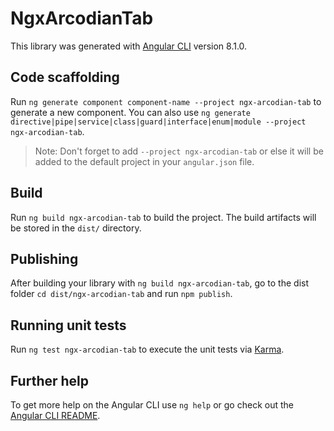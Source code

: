 # NgxArcodianTab

This library was generated with [Angular CLI](https://github.com/angular/angular-cli) version 8.1.0.

## Code scaffolding

Run `ng generate component component-name --project ngx-arcodian-tab` to generate a new component. You can also use `ng generate directive|pipe|service|class|guard|interface|enum|module --project ngx-arcodian-tab`.
> Note: Don't forget to add `--project ngx-arcodian-tab` or else it will be added to the default project in your `angular.json` file. 

## Build

Run `ng build ngx-arcodian-tab` to build the project. The build artifacts will be stored in the `dist/` directory.

## Publishing

After building your library with `ng build ngx-arcodian-tab`, go to the dist folder `cd dist/ngx-arcodian-tab` and run `npm publish`.

## Running unit tests

Run `ng test ngx-arcodian-tab` to execute the unit tests via [Karma](https://karma-runner.github.io).

## Further help

To get more help on the Angular CLI use `ng help` or go check out the [Angular CLI README](https://github.com/angular/angular-cli/blob/master/README.md).
